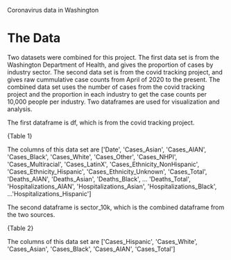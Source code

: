 Coronavirus data in Washington

# The Data

Two datasets were combined for this project. The first data set is from the Washington Department of Health, and gives
the proportion of cases by industry sector. The second data set is from the covid tracking project, and gives raw 
cummulative case counts from April of 2020 to the present. The combined data set uses the number of cases from the covid tracking project
and the proportion in each industry to get the case counts per 10,000 people per industry. 
Two dataframes are used for visualization and analysis. 

The first dataframe is df, which is from the covid tracking project. 

{Table 1}

The columns of this data set are ['Date', 'Cases_Asian', 'Cases_AIAN', 'Cases_Black', 'Cases_White',
       'Cases_Other', 'Cases_NHPI', 'Cases_Multiracial', 'Cases_LatinX',
       'Cases_Ethnicity_NonHispanic', 'Cases_Ethnicity_Hispanic',
       'Cases_Ethnicity_Unknown', 'Cases_Total', 'Deaths_AIAN', 'Deaths_Asian',
       'Deaths_Black', ... 'Deaths_Total', 'Hospitalizations_AIAN',
       'Hospitalizations_Asian', 'Hospitalizations_Black', ...'Hospitalizations_Hispanic']

The second dataframe is sector_10k, which is the combined dataframe from the two sources. 

{Table 2} 

The columns of this data set are ['Cases_Hispanic', 'Cases_White', 'Cases_Asian', 'Cases_Black',
       'Cases_AIAN', 'Cases_Total']

